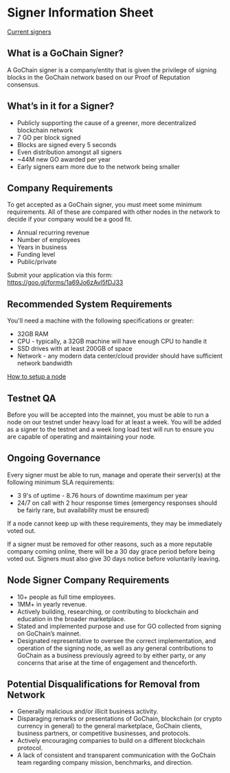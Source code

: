 # Signer Information Sheet

[Current signers](https://github.com/gochain/docs/blob/master/public-network/signers/mainnet-signers.md)

## What is a GoChain Signer?

A GoChain signer is a company/entity that is given the privilege of signing blocks in the GoChain network based on our Proof of Reputation consensus.

## What’s in it for a Signer?

* Publicly supporting the cause of a greener, more decentralized blockchain network
* 7 GO per block signed
* Blocks are signed every 5 seconds
* Even distribution amongst all signers
* ~44M new GO awarded per year
* Early signers earn more due to the network being smaller

## Company Requirements

To get accepted as a GoChain signer, you must meet some minimum requirements. All of these are compared with other nodes in the network to decide if your company would be a good fit.

* Annual recurring revenue
* Number of employees
* Years in business
* Funding level
* Public/private

Submit your application via this form: https://goo.gl/forms/1a69Jo6zAvl5fDJ33

## Recommended System Requirements

You'll need a machine with the following specifications or greater:

* 32GB RAM
* CPU - typically, a 32GB machine will have enough CPU to handle it
* SSD drives with at least 200GB of space
* Network - any modern data center/cloud provider should have sufficient network bandwidth

[How to setup a node](https://github.com/gochain/docs/tree/master/public-network/signers/nodes#readme)

## Testnet QA

Before you will be accepted into the mainnet, you must be able to run a node on our testnet
under heavy load for at least a week. You will be added as a signer to the testnet and a week long
load test will run to ensure you are capable of operating and maintaining your node.

## Ongoing Governance

Every signer must be able to run, manage and operate their server(s) at the following
minimum SLA requirements:

* 3 9's of uptime - 8.76 hours of downtime maximum per year
* 24/7 on call with 2 hour response times (emergency responses should be fairly rare, but availability must be ensured)

If a node cannot keep up with these requirements, they may be immediately voted out.

If a signer must be removed for other reasons, such as a more reputable company coming online, there
will be a 30 day grace period before being voted out. Signers must also give 30 days notice before voluntarily leaving.

## Node Signer Company Requirements

* 10+ people as full time employees.
* 1MM+ in yearly revenue.
* Actively building, researching, or contributing to blockchain and education in the broader marketplace.
* Stated and implemented purpose and use for GO collected from signing on GoChain’s mainnet.
* Designated representative to oversee the correct implementation, and operation of the signing node, as well as any general contributions to GoChain as a business previously agreed to by either party, or any concerns that arise at the time of engagement and thenceforth.

## Potential Disqualifications for Removal from Network

* Generally malicious and/or illicit business activity.
* Disparaging remarks or presentations of GoChain, blockchain (or crypto currency in general) to the general marketplace, GoChain clients, business partners, or competitive businesses, and protocols.
* Actively encouraging companies to build on a different blockchain protocol.
* A lack of consistent and transparent communication with the GoChain team regarding company mission, benchmarks, and direction.
